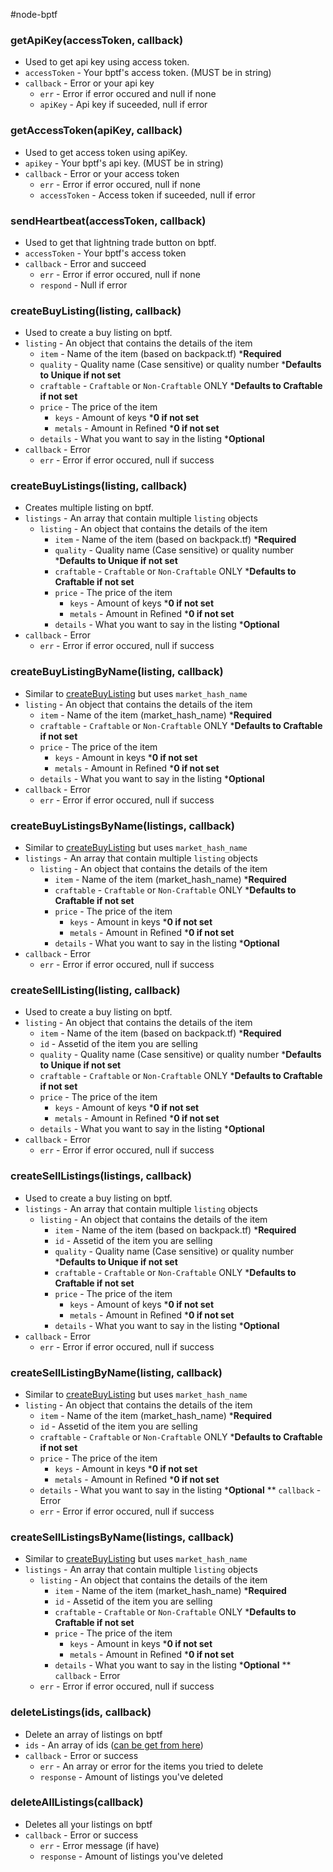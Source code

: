 #node-bptf

### getApiKey(accessToken, callback)  
* Used to get api key using access token.
* `accessToken` - Your bptf's access token. (MUST be in string)
* `callback` -  Error or your api key
	* `err` - Error if error occured and null if none
	* `apiKey` - Api key if suceeded, null if error

### getAccessToken(apiKey, callback)
* Used to get access token using apiKey.
* `apikey` - Your bptf's api key. (MUST be in string)
* `callback` - Error or your access token
	* `err` - Error if error occured, null if none
	* `accessToken` - Access token if suceeded, null if error

### sendHeartbeat(accessToken, callback)
* Used to get that lightning trade button on bptf.
* `accessToken` - Your bptf's access token
* `callback` - Error and succeed
	* `err` - Error if error occured, null if none
	* `respond` - Null if error

### createBuyListing(listing, callback)
* Used to create a buy listing on bptf.
* `listing` - An object that contains the details of the item
	* `item` - Name of the item (based on backpack.tf) ***Required**
	* `quality` - Quality name (Case sensitive) or quality number ***Defaults to Unique if not set**
	* `craftable` - `Craftable` or `Non-Craftable` ONLY ***Defaults to Craftable if not set**
	* `price` - The price of the item
		* `keys` - Amount of keys ***0 if not set**
		* `metals` - Amount in Refined ***0 if not set**
	* `details` - What you want to say in the listing ***Optional**
* `callback` - Error
	* `err` - Error if error occured, null if success

### createBuyListings(listing, callback)
* Creates multiple listing on bptf.
* `listings` - An array that contain multiple `listing` objects
	* `listing` - An object that contains the details of the item
		* `item` - Name of the item (based on backpack.tf) ***Required**
		* `quality` - Quality name (Case sensitive) or quality number ***Defaults to Unique if not set**
		* `craftable` - `Craftable` or `Non-Craftable` ONLY ***Defaults to Craftable if not set**
		* `price` - The price of the item
			* `keys` - Amount of keys ***0 if not set**
			* `metals` - Amount in Refined ***0 if not set**
		* `details` - What you want to say in the listing ***Optional**
* `callback` - Error
	* `err` - Error if error occured, null if success
	
### createBuyListingByName(listing, callback)
* Similar to [createBuyListing](https://github.com/xLeeJYx/node-bptf/wiki/Methods#createbuylistinglisting-callback) but uses `market_hash_name`
* `listing` - An object that contains the details of the item
	* `item` - Name of the item (market_hash_name) ***Required**
	* `craftable` - `Craftable` or `Non-Craftable` ONLY ***Defaults to Craftable if not set**
	* `price` - The price of the item
		* `keys` - Amount in keys ***0 if not set**
		* `metals` - Amount in Refined ***0 if not set**
	* `details` - What you want to say in the listing ***Optional**
* `callback` - Error
	* `err` - Error if error occured, null if success
	
### createBuyListingsByName(listings, callback)
* Similar to [createBuyListing](https://github.com/xLeeJYx/node-bptf/wiki/Methods#createbuylistinglisting-callback) but uses `market_hash_name`
* `listings` - An array that contain multiple `listing` objects
	* `listing` - An object that contains the details of the item
		* `item` - Name of the item (market_hash_name) ***Required**
		* `craftable` - `Craftable` or `Non-Craftable` ONLY ***Defaults to Craftable if not set**
		* `price` - The price of the item
			* `keys` - Amount in keys ***0 if not set**
			* `metals` - Amount in Refined ***0 if not set**
		* `details` - What you want to say in the listing ***Optional**
* `callback` - Error
	* `err` - Error if error occured, null if success

### createSellListing(listing, callback)
* Used to create a buy listing on bptf.
* `listing` - An object that contains the details of the item
	* `item` - Name of the item (based on backpack.tf) ***Required**
	* `id` - Assetid of the item you are selling
	* `quality` - Quality name (Case sensitive) or quality number ***Defaults to Unique if not set**
	* `craftable` - `Craftable` or `Non-Craftable` ONLY ***Defaults to Craftable if not set**
	* `price` - The price of the item
		* `keys` - Amount of keys ***0 if not set**
		* `metals` - Amount in Refined ***0 if not set**
	* `details` - What you want to say in the listing ***Optional**
* `callback` - Error
	* `err` - Error if error occured, null if success

### createSellListings(listings, callback)
* Used to create a buy listing on bptf.
* `listings` - An array that contain multiple `listing` objects
	* `listing` - An object that contains the details of the item
		* `item` - Name of the item (based on backpack.tf) ***Required**
		* `id` - Assetid of the item you are selling
		* `quality` - Quality name (Case sensitive) or quality number ***Defaults to Unique if not set**
		* `craftable` - `Craftable` or `Non-Craftable` ONLY ***Defaults to Craftable if not set**
		* `price` - The price of the item
			* `keys` - Amount of keys ***0 if not set**
			* `metals` - Amount in Refined ***0 if not set**
		* `details` - What you want to say in the listing ***Optional**
* `callback` - Error
	* `err` - Error if error occured, null if success

### createSellListingByName(listing, callback)
* Similar to [createBuyListing](https://github.com/xLeeJYx/node-bptf/wiki/Methods#createselllistinglisting-callback) but uses `market_hash_name`
* `listing` - An object that contains the details of the item
	* `item` - Name of the item (market_hash_name) ***Required**
	* `id` - Assetid of the item you are selling
	* `craftable` - `Craftable` or `Non-Craftable` ONLY ***Defaults to Craftable if not set**
	* `price` - The price of the item
		* `keys` - Amount in keys ***0 if not set**
		* `metals` - Amount in Refined ***0 if not set**
	* `details` - What you want to say in the listing ***Optional**
** `callback` - Error
	* `err` - Error if error occured, null if success
	
### createSellListingsByName(listings, callback)
* Similar to [createBuyListing](https://github.com/xLeeJYx/node-bptf/wiki/Methods#createselllistinglisting-callback) but uses `market_hash_name`
* `listings` - An array that contain multiple `listing` objects
	* `listing` - An object that contains the details of the item
		* `item` - Name of the item (market_hash_name) ***Required**
		* `id` - Assetid of the item you are selling
		* `craftable` - `Craftable` or `Non-Craftable` ONLY ***Defaults to Craftable if not set**
		* `price` - The price of the item
			* `keys` - Amount in keys ***0 if not set**
			* `metals` - Amount in Refined ***0 if not set**
		* `details` - What you want to say in the listing ***Optional**
** `callback` - Error
	* `err` - Error if error occured, null if success
	
### deleteListings(ids, callback)
* Delete an array of listings on bptf
* `ids` - An array of ids ([can be get from here](https://backpack.tf/api/classifieds/listings/v1?token=))
* `callback` - Error or success
	* `err` - An array or error for the items you tried to delete
	* `response` - Amount of listings you've deleted

### deleteAllListings(callback)
* Deletes all your listings on bptf
* `callback` - Error or success
	* `err` - Error message (if have)
	* `response` - Amount of listings you've deleted
